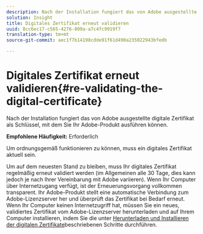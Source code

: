 ```yaml
---
description: Nach der Installation fungiert das von Adobe ausgestellte digitale Zertifikat als Schlüssel, mit dem Sie Ihr Adobe-Produkt ausführen können.
solution: Insight
title: Digitales Zertifikat erneut validieren
uuid: 8cc6ec17-c565-4276-809a-a7c4fc9919f7
translation-type: tm+mt
source-git-commit: aec1f7b14198cdde91f61d490a235022943bfedb

---
```



# Digitales Zertifikat erneut validieren{#re-validating-the-digital-certificate}

Nach der Installation fungiert das von Adobe ausgestellte digitale Zertifikat als Schlüssel, mit dem Sie Ihr Adobe-Produkt ausführen können.

**Empfohlene Häufigkeit:** Erforderlich

Um ordnungsgemäß funktionieren zu können, muss ein digitales Zertifikat aktuell sein.

Um auf dem neuesten Stand zu bleiben, muss Ihr digitales Zertifikat regelmäßig erneut validiert werden (im Allgemeinen alle 30 Tage, dies kann jedoch je nach Ihrer Vereinbarung mit Adobe variieren). Wenn Ihr Computer über Internetzugang verfügt, ist der Erneuerungsvorgang vollkommen transparent. Ihr Adobe-Produkt stellt eine automatische Verbindung zum Adobe-Lizenzserver her und überprüft das Zertifikat bei Bedarf erneut. Wenn Ihr Computer keinen Internetzugriff hat, müssen Sie ein neues, validiertes Zertifikat vom Adobe-Lizenzserver herunterladen und auf Ihrem Computer installieren, indem Sie die unter [Herunterladen und Installieren der digitalen Zertifikate](../../../home/c-inst-svr/c-install-ins-svr/t-install-proc-inst-svr-dpu/c-dnld-dgtl-cert/c-dnld-dgtl-cert.md#concept-4f79c240492f4e52b6375b4b3bbefa17)beschriebenen Schritte durchführen.
